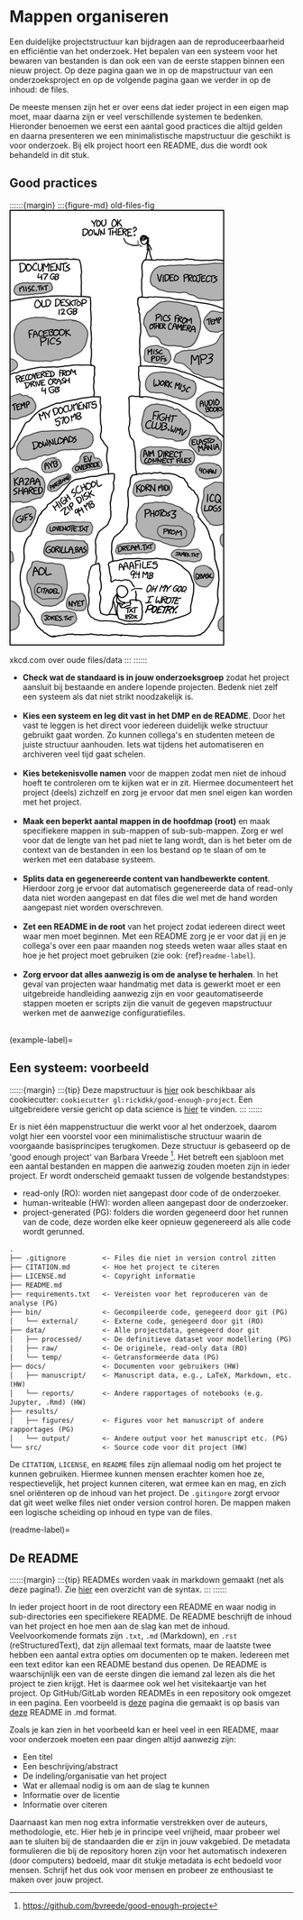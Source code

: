 # Mappen organiseren

Een duidelijke projectstructuur kan bijdragen aan de reproduceerbaarheid en efficiëntie van het onderzoek. Het 
bepalen van een systeem voor het bewaren van bestanden is dan ook een van de eerste stappen binnen een nieuw project. 
Op deze pagina gaan we in op de mapstructuur van een onderzoeksproject en op de volgende pagina gaan we verder in op de
inhoud: de files. 

De meeste mensen zijn het er over eens dat ieder project in een eigen map moet, maar daarna zijn er veel verschillende 
systemen te bedenken. Hieronder benoemen we eerst een aantal good practices die altijd gelden en daarna presenteren we 
een minimalistische mapstructuur die geschikt is voor onderzoek. Bij elk project hoort een README, dus die wordt ook
behandeld in dit stuk.

## Good practices
::::::{margin}
:::{figure-md} old-files-fig
<img src="../figures/xkcd_old_files.png" alt="xkcd">

xkcd.com over oude files/data
:::
::::::
- **Check wat de standaard is in jouw onderzoeksgroep** zodat het project aansluit bij bestaande en andere lopende 
projecten. Bedenk niet zelf een systeem als dat niet strikt noodzakelijk is.
<br><br>
- **Kies een systeem en leg dit vast in het DMP en de README**. Door het vast te leggen is het direct voor iedereen 
duidelijk welke structuur gebruikt gaat worden. Zo kunnen collega's en studenten meteen de juiste structuur aanhouden. 
Iets wat tijdens het automatiseren en archiveren veel tijd gaat schelen.
<br><br>
- **Kies betekenisvolle namen** voor de mappen zodat men niet de inhoud hoeft te controleren om te kijken wat er in zit.
Hiermee documenteert het project (deels) zichzelf en zorg je ervoor dat men snel eigen kan worden met het project.
<br><br>
- **Maak een beperkt aantal mappen in de hoofdmap (root)** en maak specifiekere mappen in sub-mappen of sub-sub-mappen. 
Zorg er wel voor dat de lengte van het pad niet te lang wordt, dan is het beter om de context van de bestanden in een 
los bestand op te slaan of om te werken met een database systeem.
<br><br>
- **Splits data en gegenereerde content van handbewerkte content**. Hierdoor zorg je ervoor dat automatisch 
gegenereerde data of read-only data niet worden aangepast en dat files die wel met de hand worden aangepast niet worden 
overschreven.
<br><br>
- **Zet een README in de root** van het project zodat iedereen direct weet waar men moet beginnen. Met een README
zorg je er voor dat jij en je collega's over een paar maanden nog steeds weten waar alles staat en hoe je het project moet
gebruiken (zie ook: {ref}`readme-label`).
<br><br>
- **Zorg ervoor dat alles aanwezig is om de analyse te herhalen**. In het geval van projecten waar handmatig met data is
gewerkt moet er een uitgebreide handleiding aanwezig zijn en voor geautomatiseerde stappen moeten er scripts zijn die
vanuit de gegeven mapstructuur werken met de aanwezige configuratiefiles.
<br><br>

(example-label)=
## Een systeem: voorbeeld

::::::{margin}
:::{tip}
Deze mapstructuur is [hier](https://gitlab.com/Rickdkk/good-enough-project) ook beschikbaar als cookiecutter: `cookiecutter gl:rickdkk/good-enough-project`.
Een uitgebreidere versie gericht op data science is [hier](https://github.com/drivendata/cookiecutter-data-science) te vinden.
:::
::::::

Er is niet één mappenstructuur die werkt voor al het onderzoek, daarom volgt hier een voorstel voor een minimalistische
structuur waarin de voorgaande basisprincipes terugkomen. Deze structuur is gebaseerd op de 'good enough project' van 
Barbara Vreede [^BVreede]. Het betreft een sjabloon met een aantal bestanden en mappen die aanwezig zouden moeten zijn
in ieder project. Er wordt onderscheid gemaakt tussen de volgende bestandstypes:

- read-only (RO): worden niet aangepast door code of de onderzoeker.
- human-writeable (HW): worden alleen aangepast door de onderzoeker.
- project-generated (PG): folders die worden gegeneerd door het runnen van de code, deze worden elke keer opnieuw
gegenereerd als alle code wordt gerunned.

```
.
├── .gitignore         <- Files die niet in version control zitten
├── CITATION.md        <- Hoe het project te citeren
├── LICENSE.md         <- Copyright informatie
├── README.md
├── requirements.txt   <- Vereisten voor het reproduceren van de analyse (PG)
├── bin/               <- Gecompileerde code, genegeerd door git (PG)
│   └── external/      <- Externe code, genegeerd door git (RO)
├── data/              <- Alle projectdata, genegeerd door git
│   ├── processed/     <- De definitieve dataset voor modellering (PG)
│   ├── raw/           <- De originele, read-only data (RO)
│   └── temp/          <- Getransformeerde data (PG)
├── docs/              <- Documenten voor gebruikers (HW)
│   ├── manuscript/    <- Manuscript data, e.g., LaTeX, Markdown, etc. (HW)
│   └── reports/       <- Andere rapportages of notebooks (e.g. Jupyter, .Rmd) (HW)
├── results/
│   ├── figures/       <- Figures voor het manuscript of andere rapportages (PG)
│   └── output/        <- Andere output voor het manuscript etc. (PG)
└── src/               <- Source code voor dit project (HW)

```

De `CITATION`, `LICENSE`, en `README` files zijn allemaal nodig om het project te kunnen gebruiken. Hiermee kunnen mensen
erachter komen hoe ze, respectievelijk, het project kunnen citeren, wat ermee kan en mag, en zich snel oriënteren 
op de inhoud van het project. De `.gitingore` zorgt ervoor dat git weet welke files niet onder version control horen. 
De mappen maken een logische scheiding op inhoud en type van de files.

(readme-label)=
## De README

::::::{margin}
:::{tip}
READMEs worden vaak in markdown gemaakt (net als deze pagina!). Zie [hier](https://www.markdownguide.org/basic-syntax/) 
een overzicht van de syntax.
:::
::::::

In ieder project hoort in de root directory een README en waar nodig in sub-directories een specifiekere README. De README
beschrijft de inhoud van het project en hoe men aan de slag kan met de inhoud.
Veelvoorkomende formats zijn `.txt`, `.md` (Markdown), en `.rst` (reStructuredText), dat zijn allemaal text formats, 
maar de laatste twee hebben een aantal extra opties om documenten op te maken. Iedereen met een text editor kan een README
bestand dus openen. De README is waarschijnlijk een van de eerste dingen die iemand zal lezen als die het project te 
zien krijgt. Het is daarmee ook wel het visitekaartje van het project. Op GitHub/GitLab worden READMEs in een repository
ook omgezet in een pagina. Een voorbeeld is [deze](https://github.com/willmcgugan/rich#readme) pagina die gemaakt is op 
basis van [deze](https://raw.githubusercontent.com/willmcgugan/rich/master/README.md) README in .md format.

Zoals je kan zien in het voorbeeld kan er heel veel in een README, maar voor onderzoek moeten een paar dingen altijd 
aanwezig zijn:

- Een titel
- Een beschrijving/abstract
- De indeling/organisatie van het project
- Wat er allemaal nodig is om aan de slag te kunnen
- Informatie over de licentie
- Informatie over citeren

Daarnaast kan men nog extra informatie verstrekken over de auteurs, methodologie, etc. Hier heb je in principe veel 
vrijheid, maar probeer wel aan te sluiten bij de standaarden die er zijn in jouw vakgebied. De metadata formulieren 
die bij de repository horen zijn voor het automatisch indexeren (door computers) bedoeld, maar dit stukje metadata is 
echt bedoeld voor mensen. Schrijf het dus ook voor mensen en probeer ze enthousiast te maken over jouw project.

[^BVreede]: https://github.com/bvreede/good-enough-project
